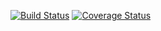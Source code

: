 [![Build Status](https://travis-ci.org/slashroots/undp-ghg.svg?branch=master)](https://travis-ci.org/slashroots/undp-ghg)
[![Coverage Status](https://coveralls.io/repos/slashroots/undp-ghg/badge.svg?branch=master&service=github)](https://coveralls.io/github/slashroots/undp-ghg?branch=master)
